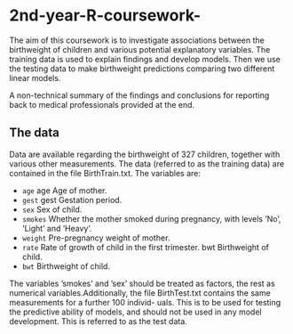 # 2nd-year-R-coursework-

The aim of this coursework is to  investigate associations between the birthweight of children and various potential explanatory variables. The training data is used to explain findings and develop models. Then we use the testing data to make birthweight predictions comparing two different linear models.

A non-technical summary of the findings and conclusions for reporting back to medical professionals provided at the end.

## The data
Data are available regarding the birthweight of 327 children, together with various other measurements. 
The data (referred to as the training data) are contained in the file BirthTrain.txt. 
The variables are:
- `age` age Age of mother.
- `gest` gest Gestation period.
- `sex`  Sex of child.
- `smokes` Whether the mother smoked during pregnancy, with levels ’No’, ’Light’ and ’Heavy’.
- `weight` Pre-pregnancy weight of mother.
- `rate` Rate of growth of child in the first trimester. bwt Birthweight of child.
- `bwt` Birthweight of child.
  
The variables ’smokes’ and ’sex’ should be treated as factors, the rest as numerical variables.Additionally, the file BirthTest.txt contains the same measurements for a further 100 individ- uals. This is to be used for testing the predictive ability of models, and should not be used in any model development. This is referred to as the test data.
